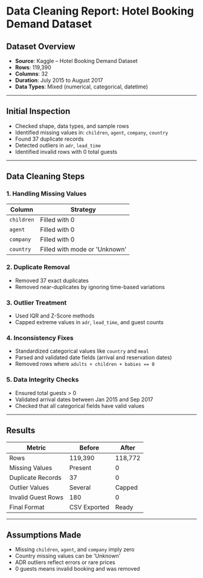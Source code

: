 
# Data Cleaning Report: Hotel Booking Demand Dataset

##  Dataset Overview
- **Source**: Kaggle – Hotel Booking Demand Dataset
- **Rows**: 119,390
- **Columns**: 32
- **Duration**: July 2015 to August 2017
- **Data Types**: Mixed (numerical, categorical, datetime)

---

## Initial Inspection
- Checked shape, data types, and sample rows
- Identified missing values in: `children`, `agent`, `company`, `country`
- Found 37 duplicate records
- Detected outliers in `adr`, `lead_time`
- Identified invalid rows with 0 total guests

---

##  Data Cleaning Steps

### 1. Handling Missing Values
| Column     | Strategy               |
|------------|------------------------|
| `children` | Filled with 0          |
| `agent`    | Filled with 0          |
| `company`  | Filled with 0          |
| `country`  | Filled with mode or 'Unknown' |

### 2. Duplicate Removal
- Removed 37 exact duplicates
- Removed near-duplicates by ignoring time-based variations

### 3. Outlier Treatment
- Used IQR and Z-Score methods
- Capped extreme values in `adr`, `lead_time`, and guest counts

### 4. Inconsistency Fixes
- Standardized categorical values like `country` and `meal`
- Parsed and validated date fields (arrival and reservation dates)
- Removed rows where `adults + children + babies == 0`

### 5. Data Integrity Checks
- Ensured total guests > 0
- Validated arrival dates between Jan 2015 and Sep 2017
- Checked that all categorical fields have valid values

---

## Results

| Metric                    | Before        | After         |
|---------------------------|---------------|---------------|
| Rows                      | 119,390       | 118,772       |
| Missing Values            | Present       | 0             |
| Duplicate Records         | 37            | 0             |
| Outlier Values            | Several       | Capped        |
| Invalid Guest Rows        | 180           | 0             |
| Final Format              | CSV Exported  | Ready       |

---

## Assumptions Made
- Missing `children`, `agent`, and `company` imply zero
- Country missing values can be 'Unknown'
- ADR outliers reflect errors or rare prices
- 0 guests means invalid booking and was removed



